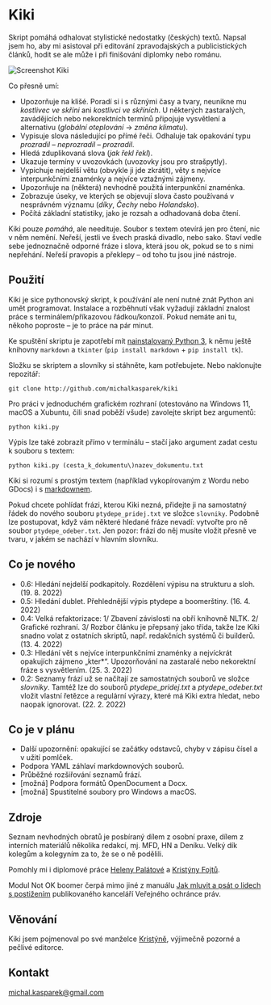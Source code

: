 # Kiki

Skript pomáhá odhalovat stylistické nedostatky (českých) textů. Napsal jsem ho, aby mi asistoval při editování zpravodajských a publicistických článků, hodit se ale může i při finišování diplomky nebo románu.

![Screenshot Kiki](kiki_screen.png)

Co přesně umí:

- Upozorňuje na klišé. Poradí si i s různými časy a tvary, neunikne mu _kostlivec ve skříni_ ani _kostlivci ve skříních_. U některých zastaralých, zavádějících nebo nekorektních termínů připojuje vysvětlení a alternativu (_globální oteplování_ → _změna klimatu_).
- Vypisuje slova následující po přímé řeči. Odhaluje tak opakování typu _prozradil – neprozradil – prozradil_.
- Hledá zduplikovaná slova (_jak řekl řekl_).
- Ukazuje termíny v uvozovkách (uvozovky jsou pro strašpytly).
- Vypichuje nejdelší větu (obvykle ji jde zkrátit), věty s nejvíce interpunkčními znaménky a nejvíce vztažnými zájmeny.
- Upozorňuje na (některá) nevhodně použitá interpunkční znaménka.
- Zobrazuje úseky, ve kterých se objevují slova často používaná v nesprávném významu (_díky_, _Čechy_ nebo _Holandsko_).  
- Počítá základní statistiky, jako je rozsah a odhadovaná doba čtení.

Kiki pouze _pomáhá_, ale needituje. Soubor s textem otevírá jen pro čtení, nic v něm nemění. Neřeší, jestli ve švech praská divadlo, nebo sako. Staví vedle sebe jednoznačně odporné fráze i slova, která jsou ok, pokud se to s nimi nepřehání. Neřeší pravopis a překlepy – od toho tu jsou jiné nástroje.

## Použití

Kiki je sice pythonovský skript, k používání ale není nutné znát Python ani umět programovat. Instalace a rozběhnutí však vyžadují základní znalost práce s terminálem/příkazovou řádkou/konzolí. Pokud nemáte ani tu, někoho poproste – je to práce na pár minut.

Ke spuštění skriptu je zapotřebí mít [nainstalovaný Python 3](https://naucse.python.cz/lessons/beginners/install/), k němu ještě knihovny ```markdown``` a ```tkinter``` (```pip install markdown``` + ```pip install tk```).

Složku se skriptem a slovníky si stáhněte, kam potřebujete. Nebo naklonujte repozitář: 

    git clone http://github.com/michalkasparek/kiki

Pro práci v jednoduchém grafickém rozhraní (otestováno na Windows 11, macOS a Xubuntu, čili snad poběží všude) zavolejte skript bez argumentů:

    python kiki.py

Výpis lze také zobrazit přímo v terminálu – stačí jako argument zadat cestu k souboru s textem:

    python kiki.py (cesta_k_dokumentu\)nazev_dokumentu.txt

Kiki si rozumí s prostým textem (například vykopírovaným z Wordu nebo GDocs) i s [markdownem](https://www.lifehacky.cz/oda-na-markdown-co-to-vlastne-je-a-proc-se-bez-nej-neobejdete/).

Pokud chcete pohlídat frázi, kterou Kiki nezná, přidejte ji na samostatný řádek do nového souboru ```ptydepe_pridej.txt``` ve složce ```slovniky```. Podobně lze postupovat, když vám některé hledané fráze nevadí: vytvořte pro ně soubor ```ptydepe_odeber.txt```. Jen pozor: frázi do něj musíte vložit přesně ve tvaru, v jakém se nachází v hlavním slovníku.

## Co je nového

- 0.6: Hledání nejdelší podkapitoly. Rozdělení výpisu na strukturu a sloh. (19. 8. 2022)
- 0.5: Hledání dublet. Přehlednější výpis ptydepe a boomerštiny. (16. 4. 2022)
- 0.4: Velká refaktorizace: 1/ Zbavení závislosti na obří knihovně NLTK. 2/ Grafické rozhraní. 3/ Rozbor článku je přepsaný jako třída, takže lze Kiki snadno volat z ostatních skriptů, např. redakčních systémů či builderů. (13. 4. 2022)
- 0.3: Hledání vět s nejvíce interpunkčními znaménky a nejvíckrát opakujích zájmeno „kter*“. Upozorňování na zastaralé nebo nekorektní fráze s vysvětlením. (25. 3. 2022)
- 0.2: Seznamy frází už se načítají ze samostatných souborů ve složce _slovniky_. Tamtéž lze do souborů _ptydepe_pridej.txt_ a _ptydepe_odeber.txt_ vložit vlastní řetězce a regulȧrní výrazy, které má Kiki extra hledat, nebo naopak ignorovat. (22. 2. 2022)

## Co je v plánu

- Další upozornění: opakující se začátky odstavců, chyby v zápisu čísel a v užití pomlček.
- Podpora YAML záhlaví markdownových souborů.
- Průběžné rozšiřování seznamů frází.
- [možná] Podpora formátů OpenDocument a Docx.
- [možná] Spustitelné soubory pro Windows a macOS.

## Zdroje

Seznam nevhodných obratů je posbíraný dílem z osobní praxe, dílem z interních materiálů několika redakcí, mj. MFD, HN a Deníku. Velký dík kolegům a kolegyním za to, že se o ně podělili. 

Pomohly mi i diplomové práce [Heleny Palátové](https://is.muni.cz/th/pvfvs/floskule_bp.pdf) a [Kristýny Fojtů](https://is.muni.cz/th/k9jpn/finalBP_fphnf.pdf).

Modul Not OK boomer čerpá mimo jiné z manuálu [Jak mluvit a psát o lidech s postižením](https://www.ochrance.cz/aktualne/lide-s-postizenim-maji-mit-respekt-kvuli-sobe-nikoli-kvuli-postizeni/) publikovaného kanceláří Veřejného ochránce práv.

## Věnování

Kiki jsem pojmenoval po své manželce [Kristýně](https://www.linkedin.com/in/krist%C3%BDna-ka%C5%A1p%C3%A1rkov%C3%A1-a733131ba/), výjimečně pozorné a pečlivé editorce.

## Kontakt

[michal.kasparek@gmail.com](mailto:michal.kasparek@gmail.com)
